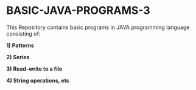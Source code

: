 # BASIC-JAVA-PROGRAMS-3


This Repository contains basic programs in JAVA programming language consisting of:

**1) Patterns**

**2) Series**

**3) Read-write to a file**

**4) String operations, etc**
